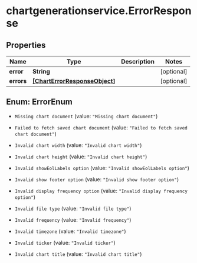 # chartgenerationservice.ErrorResponse

## Properties

Name | Type | Description | Notes
------------ | ------------- | ------------- | -------------
**error** | **String** |  | [optional] 
**errors** | [**[ChartErrorResponseObject]**](ChartErrorResponseObject.md) |  | [optional] 



## Enum: ErrorEnum


* `Missing chart document` (value: `"Missing chart document"`)

* `Failed to fetch saved chart document` (value: `"Failed to fetch saved chart document"`)

* `Invalid chart width` (value: `"Invalid chart width"`)

* `Invalid chart height` (value: `"Invalid chart height"`)

* `Invalid showEolLabels option` (value: `"Invalid showEolLabels option"`)

* `Invalid show footer option` (value: `"Invalid show footer option"`)

* `Invalid display frequency option` (value: `"Invalid display frequency option"`)

* `Invalid file type` (value: `"Invalid file type"`)

* `Invalid frequency` (value: `"Invalid frequency"`)

* `Invalid timezone` (value: `"Invalid timezone"`)

* `Invalid ticker` (value: `"Invalid ticker"`)

* `Invalid chart title` (value: `"Invalid chart title"`)




